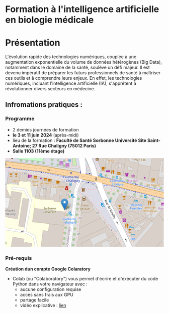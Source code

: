 # Formation à l'intelligence artificielle en biologie médicale

# Présentation
L'évolution rapide des technologies numériques, couplée à une augmentation exponentielle du volume de données hétérogènes (Big Data), notamment dans le domaine de la santé, soulève un défi majeur. Il est devenu impératif de préparer les futurs professionnels de santé à maîtriser ces outils et à comprendre leurs enjeux. En effet, les technologies numériques, incluant l'intelligence artificielle (IA), s'apprêtent à révolutionner divers secteurs en médecine.

## Infromations pratiques :

### Programme
- 2 demies journées de formation 
- **le 3 et 11 juin 2024** (après-midi)
- lieu de la formation : **Faculté de Santé Sorbonne Université Site Saint-Antoine; 27 Rue Chaligny (75012 Paris)**
- **Salle 1103 (11ème étage)**
<p align="center">
  <img src="Images/LieuSU.png">
</p>


### Pré-requis
**Création dun compte Google Colaratory**

 - Colab (ou "Colaboratory") vous permet d'écrire et d'exécuter du code Python dans votre navigateur avec :
    - aucune configuration requise
    - accès sans frais aux GPU
    - partage facile
    - vidéo explicative : [lien](https://www.youtube.com/watch?v=inN8seMm7UI)


